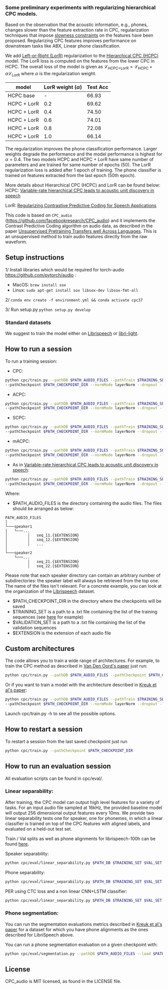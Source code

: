 ### Some preliminary experiments with regularizing hierarchical CPC models. 

Based on the observation that the acoustic information, e.g., phones, changes slower than the feature extraction rate in CPC, regularization techniques that impose [slowness constraints](https://arxiv.org/pdf/2304.05974.pdf) on the features have been proposed. Regularizing CPC features improves performance on downstream tasks like ABX, Linear phone classification. 

We add [Left-or-Right (LorR)](https://arxiv.org/pdf/2304.05974.pdf) regularization to the [Hierarchical CPC (HCPC)](https://arxiv.org/abs/2206.02211) model. The LorR loss is computed on the features from the lower CPC in HCPC. The overall loss of the model is given as $` \mathcal{L}_{\textrm{HCPC+LorR}} = \mathcal{L}_{\textrm{HCPC}} + \alpha \mathcal{L}_{\textrm{LorR}} `$ where $`\alpha`$ is the regularization weight. 

| model | LorR weight ($`\alpha`$) | Test Acc |
| --- | --- | --- |
| HCPC base| - | 66.93 | 
| HCPC + LorR | 0.2 | 69.62 | 
| HCPC + LorR | 0.4 | 74.50 | 
| HCPC + LorR | 0.6 | 74.01 | 
| HCPC + LorR | 0.8 | 72.08 | 
| HCPC + LorR | 1.0 | 66.14 | 

The regularization improves the phone classification performance. Larger weights degrade the performance and the model performance is highest for $`\alpha = 0.4`$. The two models HCPC and HCPC + LorR have same number of parameters and are trained for same number of epochs (50). The LorR regularization loss is added after 1 epoch of training. The phone classifier is trained on features extracted from the last epoch (50th epoch). 

More details about Hierarchical CPC (HCPC) and LorR can be found below:
HCPC: [Variable-rate hierarchical CPC leads to acoustic unit discovery in speech](https://arxiv.org/abs/2206.02211)

LorR: [Regularizing Contrastive Predictive Coding for Speech Applications](https://arxiv.org/pdf/2304.05974.pdf)

This code is based on `CPC_audio` (<https://github.com/facebookresearch/CPC_audio>) and it implements the Contrast Predictive Coding algorithm on audio data, as described in the paper [Unsupervised Pretraining Transfers well Across Languages](https://arxiv.org/abs/2002.02848). This is an unsupervised method to train audio features directly from the raw waveform.

## Setup instructions

1/ Install libraries which would be required for torch-audio https://github.com/pytorch/audio :
 * MacOS: `brew install sox`
 * Linux: `sudo apt-get install sox libsox-dev libsox-fmt-all`

2/ `conda env create -f environment.yml && conda activate cpc37`

3/ Run setup.py
`python setup.py develop`

### Standard datasets

We suggest to train the model either on [Librispeech](http://www.openslr.org/12/) or [libri-light](https://github.com/facebookresearch/libri-light).


## How to run a session

To run a training session:

* CPC:

```bash 
python cpc/train.py --pathDB $PATH_AUDIO_FILES --pathTrain $TRAINING_SET --pathVal $VAL_SET --file_extension $EXTENSION
--pathCheckpoint $PATH_CHECKPOINT_DIR --normMode layerNorm --dropout --n_process_loader 1 --batchSizeGPU 32 --nPredicts 12 --limitNegsInBatch 8 --nEpoch 50 --nGPU 2 --nLevelsGRU 2 --schedulerRamp 10 --normalizeCPCScore
```

* ACPC:

```bash 
python cpc/train.py --pathDB $PATH_AUDIO_FILES --pathTrain $TRAINING_SET --pathVal $VAL_SET --file_extension $EXTENSION
--pathCheckpoint $PATH_CHECKPOINT_DIR --normMode layerNorm --dropout --n_process_loader 1 --batchSizeGPU 32 --CPCCTC --nPredicts 6 --CPCCTCNumMatched 12 --limitNegsInBatch 8 --nEpoch 50 --nGPU 2 --nLevelsGRU 2 --schedulerRamp 10 --normalizeCPCScore
```

* SCPC:

```bash 
python cpc/train.py --pathDB $PATH_AUDIO_FILES --pathTrain $TRAINING_SET --pathVal $VAL_SET --file_extension $EXTENSION
--pathCheckpoint $PATH_CHECKPOINT_DIR --normMode layerNorm --dropout --n_process_loader 1 --batchSizeGPU 32 --nPredicts 1 --limitNegsInBatch 8 --nEpoch 50 --nGPU 2 --schedulerRamp 10 --rnnMode none --arMode no_ar --negativeSamplingExt 1 --nPredicts 1 --samplingType samesequence --linearOutput --normalizeCPCScore --multiLevel --segmentationMode cosineDissimilarity --rnnModeSegment none
```

* mACPC:

```bash 
python cpc/train.py --pathDB $PATH_AUDIO_FILES --pathTrain $TRAINING_SET --pathVal $VAL_SET --file_extension $EXTENSION
--pathCheckpoint $PATH_CHECKPOINT_DIR --normMode layerNorm --dropout --n_process_loader 1 --batchSizeGPU 32 --CPCCTC --nPredicts 6 --CPCCTCNumMatched 12 --limitNegsInBatch 8 --nEpoch 50 --nGPU 2 --nLevelsGRU 2 --schedulerRamp 10 --normalizeCPCScore --multiLevel --segmentationMode cosineDissimilarity --nPredictsSegment 2 --CPCCTCNumMatchedSegment 4
```

* As in [Variable-rate hierarchical CPC leads to acoustic unit discovery in speech](https://arxiv.org/abs/2206.02211):

```bash 
python cpc/train.py --pathDB $PATH_AUDIO_FILES --pathTrain $TRAINING_SET --pathVal $VAL_SET --file_extension $EXTENSION
--pathCheckpoint $PATH_CHECKPOINT_DIR --normMode layerNorm --dropout --n_process_loader 1 --batchSizeGPU 32 --CPCCTC --nPredicts 6 --CPCCTCNumMatched 12 --limitNegsInBatch 8 --nEpoch 50 --nGPU 2 --nLevelsGRU 2 --schedulerRamp 10 --multiLevel --segmentationMode boundaryPredictor --nPredictsSegment 2 --adjacentNegatives --targetQuantizerSegment robustKmeans
```

Where:
- $PATH_AUDIO_FILES is the directory containing the audio files. The files should be arranged as below:
```
PATH_AUDIO_FILES  
│
└───speaker1
│   └───...
│         │   seq_11.{$EXTENSION}
│         │   seq_12.{$EXTENSION}
│         │   ...
│   
└───speaker2
    └───...
          │   seq_21.{$EXTENSION}
          │   seq_22.{$EXTENSION}
```

Please note that each speaker directory can contain an arbitrary number of subdirectories: the speaker label will always be retrieved from the top one. The name of the files isn't relevant. For a concrete example, you can look at the organization of the [Librispeech](http://www.openslr.org/12/) dataset.

- $PATH_CHECKPOINT_DIR in the directory where the checkpoints will be saved
- $TRAINING_SET is a path to a .txt file containing the list of the training sequences (see [here](https://drive.google.com/drive/folders/1BhJ2umKH3whguxMwifaKtSra0TgAbtfb) for example)
- $VALIDATION_SET is a path to a .txt file containing the list of the validation sequences
- $EXTENSION is the extension of each audio file

## Custom architectures

The code allows you to train a wide range of architectures. For example, to train the CPC method as described in [Van Den Oord's paper](https://arxiv.org/abs/1807.03748) just run:

```bash
python cpc/train.py --pathDB $PATH_AUDIO_FILES --pathCheckpoint $PATH_CHECKPOINT_DIR --pathTrain $TRAINING_SET --pathVal $VAL_SET --file_extension $EXTENSION --normMode batchNorm --rnnMode linear
```

Or if you want to train a model with the architecture described in [Kreuk et al's paper](https://arxiv.org/abs/2007.13465):

```bash 
python cpc/train.py --pathDB $PATH_AUDIO_FILES --pathTrain $TRAINING_SET --pathVal $VAL_SET --file_extension $EXTENSION
--pathCheckpoint $PATH_CHECKPOINT_DIR --normMode layerNorm --dropout --n_process_loader 1 --batchSizeGPU 32 --nPredicts 1 --limitNegsInBatch 8 --nEpoch 50 --nGPU 2 --schedulerRamp 10 --rnnMode none --arMode no_ar --negativeSamplingExt 1 --nPredicts 1 --samplingType samesequence --linearOutput --normalizeCPCScore
```

Launch cpc/train.py -h to see all the possible options.

## How to restart a session

To restart a session from the last saved checkpoint just run
```bash
python cpc/train.py --pathCheckpoint $PATH_CHECKPOINT_DIR
```
## How to run an evaluation session

All evaluation scripts can be found in cpc/eval/.

### Linear separability:

After training, the CPC model can output high level features for a variety of tasks. For an input audio file sampled at 16kHz, the provided baseline model will output 256 dimensional output features every 10ms. We provide two linear separability tests one for speaker, one for phonemes, in which a linear classifier is trained on top of the CPC features with aligned labels, and evaluated on a held-out test set.

Train / Val splits as well as phone alignments for librispeech-100h can be found [here](https://drive.google.com/drive/folders/1BhJ2umKH3whguxMwifaKtSra0TgAbtfb).


Speaker separability:

```bash
python cpc/eval/linear_separability.py $PATH_DB $TRAINING_SET $VAL_SET $CHECKPOINT_TO_LOAD --pathCheckpoint $PATH_CHECKPOINT
```

Phone separability:
```bash
python cpc/eval/linear_separability.py $PATH_DB $TRAINING_SET $VAL_SET $CHECKPOINT_TO_LOAD --pathCheckpoint $PATH_CHECKPOINT --pathPhone $PATH_TO_PHONE_LABELS
```

PER using CTC loss and a non linear CNN+LSTM classifier:
```bash
python cpc/eval/linear_separability.py $PATH_DB $TRAINING_SET $VAL_SET $CHECKPOINT_TO_LOAD --pathCheckpoint $PATH_CHECKPOINT --pathPhone $PATH_TO_PHONE_LABELS --CTC --CTC_forbid_blank --useLSTM --convClassifier
```

### Phone segmentation:

You can run the segmentation evaluations metrics described in [Kreuk et al's paper](https://arxiv.org/abs/2007.13465) for a dataset for which you have phone alignments as the ones described for LibriSpeech above.

You can run a phone segmentation evaluation on a given checkpoint with:

```bash
python cpc/eval/segmentation.py --pathDB $PATH_AUDIO_FILES --load $PATH_CHECKPOINT --pathPhone $PATH_TO_PHONE_LABELS --file_extension $EXTENSION --pathCheckpoint $SAVE_DIR
```

## License

CPC_audio is MIT licensed, as found in the LICENSE file.
